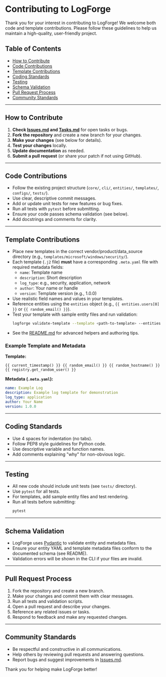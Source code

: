 # Contributing to LogForge

Thank you for your interest in contributing to LogForge! We welcome both code and template contributions. Please follow these guidelines to help us maintain a high-quality, user-friendly project.

## Table of Contents
- [How to Contribute](#how-to-contribute)
- [Code Contributions](#code-contributions)
- [Template Contributions](#template-contributions)
- [Coding Standards](#coding-standards)
- [Testing](#testing)
- [Schema Validation](#schema-validation)
- [Pull Request Process](#pull-request-process)
- [Community Standards](#community-standards)

---

## How to Contribute
1. **Check [Issues.md](./Issues.md) and [Tasks.md](./Tasks.md)** for open tasks or bugs.
2. **Fork the repository** and create a new branch for your changes.
3. **Make your changes** (see below for details).
4. **Test your changes** locally.
5. **Update documentation** as needed.
6. **Submit a pull request** (or share your patch if not using GitHub).

---

## Code Contributions
- Follow the existing project structure (`core/`, `cli/`, `entities/`, `templates/`, `configs/`, `tests/`).
- Use clear, descriptive commit messages.
- Add or update unit tests for new features or bug fixes.
- Run all tests with `pytest` before submitting.
- Ensure your code passes schema validation (see below).
- Add docstrings and comments for clarity.

---

## Template Contributions
- Place new templates in the correct vendor/product/data_source directory (e.g., `templates/microsoft/windows/security/`).
- Each template (`.j2` file) **must** have a corresponding `.meta.yaml` file with required metadata fields:
  - `name`: Template name
  - `description`: Short description
  - `log_type`: e.g., security, application, network
  - `author`: Your name or handle
  - `version`: Template version (e.g., 1.0.0)
- Use realistic field names and values in your templates.
- Reference entities using the `entities` object (e.g., `{{ entities.users[0] }}` or `{{ random_email() }}`).
- Test your template with sample entity files and run validation:
  ```bash
  logforge validate-template --template <path-to-template> --entities <path-to-entities.yaml>
  ```
- See the [README.md](./README.md) for advanced helpers and authoring tips.

### Example Template and Metadata
**Template:**
```jinja2
{{ current_timestamp() }} {{ random_email() }} {{ random_hostname() }} {{ registry.get_random_user() }}
```
**Metadata (`.meta.yaml`):**
```yaml
name: Example Log
description: Example log template for demonstration
log_type: application
author: Your Name
version: 1.0.0
```

---

## Coding Standards
- Use 4 spaces for indentation (no tabs).
- Follow PEP8 style guidelines for Python code.
- Use descriptive variable and function names.
- Add comments explaining "why" for non-obvious logic.

---

## Testing
- All new code should include unit tests (see `tests/` directory).
- Use `pytest` for all tests.
- For templates, add sample entity files and test rendering.
- Run all tests before submitting:
  ```bash
  pytest
  ```

---

## Schema Validation
- LogForge uses [Pydantic](https://docs.pydantic.dev/) to validate entity and metadata files.
- Ensure your entity YAML and template metadata files conform to the documented schema (see README).
- Validation errors will be shown in the CLI if your files are invalid.

---

## Pull Request Process
1. Fork the repository and create a new branch.
2. Make your changes and commit them with clear messages.
3. Run all tests and validation scripts.
4. Open a pull request and describe your changes.
5. Reference any related issues or tasks.
6. Respond to feedback and make any requested changes.

---

## Community Standards
- Be respectful and constructive in all communications.
- Help others by reviewing pull requests and answering questions.
- Report bugs and suggest improvements in [Issues.md](./Issues.md).

Thank you for helping make LogForge better! 